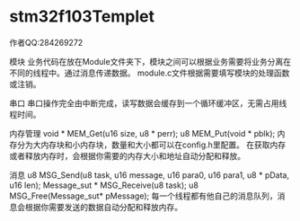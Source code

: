 # stm32f103Templet

作者QQ:284269272

模块
业务代码在放在Module文件夹下，模块之间可以根据业务需要将业务分离在不同的线程中。通过消息传递数据。
module.c文件根据需要填写模块的处理函数或注销。

串口
串口操作完全由中断完成，读写数据会缓存到一个循环缓冲区，无需占用线程时间。

内存管理
void * MEM_Get(u16 size, u8 * perr);
u8 MEM_Put(void * pblk);
内存分为大内存块和小内存块，数量和大小都可以在config.h里配置。
在获取内存或者释放内存时，会根据你需要的内存大小和地址自动分配和释放。

消息
u8 MSG_Send(u8 task, u16 message, u16 para0, u16 para1, u8 * pData, u16 len);
Message_sut * MSG_Receive(u8 task);
u8 MSG_Free(Message_sut* pMessage);
每一个线程都有他自己的消息队列，消息会根据你需要发送的数据自动分配和释放内存。
